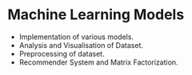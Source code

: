 # Machine Learning Models
- Implementation of various models.
- Analysis and Visualisation of Dataset.
- Preprocessing of dataset.
- Recommender System and Matrix Factorization.

